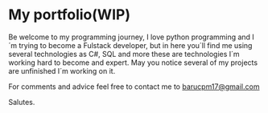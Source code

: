 # My portfolio(WIP)

Be welcome to my programming journey, I love python programming and I´m trying to become a Fulstack developer, but in here you´ll find me using several technologies as C#, SQL and more these are technologies I´m working hard to become and expert. May you notice several of my projects are unfinished I´m working on it.

For comments and advice feel free to contact me to barucpm17@gmail.com

Salutes. 
